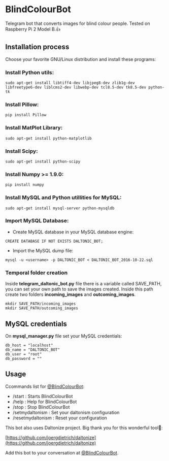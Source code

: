 # **BlindColourBot**

Telegram bot that converts images for blind colour people. Tested on Raspberry Pi 2 Model B.:+1:

## Installation process

Choose your favorite GNU/Linux distribution and install these programs:

### Install Python utils:

```{r, engine='bash', count_lines}
sudo apt-get install libtiff4-dev libjpeg8-dev zlib1g-dev libfreetype6-dev liblcms2-dev libwebp-dev tcl8.5-dev tk8.5-dev python-tk
```

### Install Pillow:

```{r, engine='bash', count_lines}
pip install Pillow
```

### Install MatPlot Library:

```{r, engine='bash', count_lines}
sudo apt-get install python-matplotlib
```

### Install Scipy:

```{r, engine='bash', count_lines}
sudo apt-get install python-scipy
```

### Install Numpy >= 1.9.0:

```{r, engine='bash', count_lines}
pip install numpy
```

### Install MySQL and Python utillities for MySQL:

```{r, engine='sql', count_lines}
sudo apt-get install mysql-server python-mysqldb
```

### Import MySQL Database:

* Create MySQL database in your MySQL database engine:

```{r, engine='bash', count_lines}
CREATE DATABASE IF NOT EXISTS DALTONIC_BOT;
```

* Import the MySQL dump file:

```{r, engine='bash', count_lines}
mysql -u <username> -p DALTONIC_BOT < DALTONIC_BOT_2016-10-22.sql
```

### Temporal folder creation

Inside **telegram_daltonic_bot.py** file there is a variable called SAVE_PATH, you can set your own path to save the images created. Inside this path create two folders **incoming_images** and **outcoming_images**.

```{r, engine='bash', count_lines}
mkdir SAVE_PATH/incoming_images
mkdir SAVE_PATH/outcoming_images
```

## MySQL credentials

On **mysql_manager.py** file set your MySQL credentials:

```{r, engine='python', count_lines}
db_host = "localhost"
db_name = "DALTONIC_BOT"
db_user = "root"
db_password = ""
```

## Usage

Ccommands list for [@BlindColourBot](https://telegram.me/BlindColourBot):

* /start : Starts BlindColourBot
* /help : Help for BlindColourBot
* /stop : Stop BlindColourBot
* /setmydaltonism : Set your daltonism configuration
* /resetmydaltonism : Reset your configuration

This bot also uses Daltonize project. Big thank you for this wonderful tool:heartbeat::

[https://github.com/joergdietrich/daltonize](https://github.com/joergdietrich/daltonize)

Add this bot to your conversation at [@BlindColourBot](https://telegram.me/BlindColourBot).
